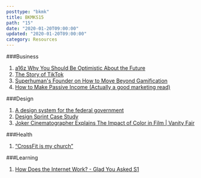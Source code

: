 ```yaml
---
posttype: "bkmk"
title: BKMKS15
path: "15"
date: "2020-01-20T09:00:00"
updated: "2020-01-20T09:00:00"
category: Resources
---
```


###Business

1. [a16z Why You Should Be Optimistic About the Future](https://www.youtube.com/watch?v=UnU5Dikdr2U)
1. [The Story of TikTok](https://www.acquired.fm/episodes/tiktok)
1. [Superhuman's Founder on How to Move Beyond Gamification](https://www.youtube.com/watch?v=zaxAdRlyZQ8)
1. [How to Make Passive Income (Actually a good marketing read)](https://www.nateliason.com/blog/passive-income)

###Design

1. [A design system for the federal government](https://designsystem.digital.gov/)
1. [Design Sprint Case Study](https://www.youtube.com/watch?v=AIpjJxDbAx0)
1. [Joker Cinematographer Explains The Impact of Color in Film | Vanity Fair](https://www.youtube.com/watch?v=th9pG9Q6Kuo)


###Health
1. [“CrossFit is my church”](https://www.vox.com/the-goods/2018/9/10/17801164/crossfit-soulcycle-religion-church-millennials-casper-ter-kuile)

###Learning
1. [How Does the Internet Work? - Glad You Asked S1](https://www.youtube.com/watch?v=TNQsmPf24go)

